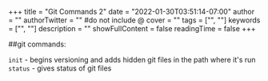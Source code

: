 +++
title = "Git Commands 2"
date = "2022-01-30T03:51:14-07:00"
author = ""
authorTwitter = "" #do not include @
cover = ""
tags = ["", ""]
keywords = ["", ""]
description = ""
showFullContent = false
readingTime = false
+++

##git commands:

`init` - begins versioning and adds hidden git files in the path where it's run
`status` - gives status of git files